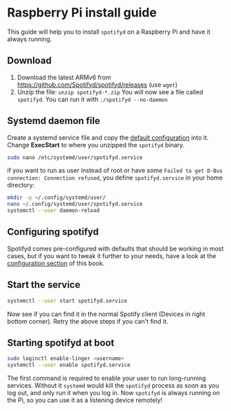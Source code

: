 # Raspberry Pi install guide

This guide will help you to install `spotifyd` on a Raspberry Pi and have it always running.

## Download

1. Download the latest ARMv6 from https://github.com/Spotifyd/spotifyd/releases (use `wget`)
2. Unzip the file: `unzip spotifyd-*.zip`
You will now see a file called `spotifyd`. You can run it with `./spotifyd --no-daemon`

## Systemd daemon file

Create a systemd service file and copy the [default configuration](https://github.com/Spotifyd/spotifyd/blob/master/contrib/spotifyd.service) into it. Change **ExecStart** to where you unzipped the `spotifyd` binary.

```bash
sudo nano /etc/systemd/user/spotifyd.service
```

if you want to run as user instead of root or have some `Failed to get D-Bus connection: Connection refused`, you define `spotifyd.service` in your home directory:

```bash
mkdir -p ~/.config/systemd/user/
nano ~/.config/systemd/user/spotifyd.service
systemctl --user daemon-reload
```

## Configuring spotifyd

Spotifyd comes pre-configured with defaults that should be working in most cases, but if you want to tweak it further to your needs, have a look at the [configuration section](../config/) of this book.

## Start the service

```bash
systemctl --user start spotifyd.service
```

Now see if you can find it in the normal Spotify client (Devices in right bottom corner). Retry the above steps if you can't find it.

## Starting spotifyd at boot

```bash
sudo loginctl enable-linger <username>
systemctl --user enable spotifyd.service
```

The first command is required to enable your user to run long-running services. Without it `systemd` would kill the `spotifyd` process as soon as you log out, and only run it when you log in.
Now `spotifyd` is always running on the Pi, so you can use it as a listening device remotely!

